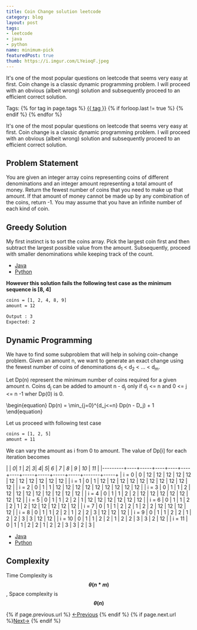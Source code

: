 ```yaml
---
title: Coin Change solution leetcode
category: blog
layout: post
tags:
- leetcode
- java
- python
name: minimum-pick
featuredPost: true
thumb: https://i.imgur.com/LYeioqF.jpeg
---
```


It's one of the most popular questions on leetcode that seems very easy at first. Coin change is a classic dynamic programming problem. I will proceed with an obvious (albeit wrong) solution and subsequently proceed to an efficient correct solution.<!-- truncate_here -->
<p>Tags: {% for tag in page.tags %} <a class="mytag" href="/tag/{{ tag }}" title="View posts tagged with &quot;{{ tag }}&quot;">{{ tag }}</a>  {% if forloop.last != true %} {% endif %} {% endfor %} </p>

<link rel="stylesheet" href="{{ root_url }}/css/multipleTab.css"/>
<script src="{{ root_url }}/js/jquery.easytabs.min.js"></script>
<script src="{{ root_url }}/js/multipleTab.js"></script>


<p>It's one of the most popular questions on leetcode that seems very easy at first. Coin change is a classic dynamic programming problem. I will proceed with an obvious (albeit wrong) solution and subsequently proceed to an efficient correct solution.</p>

## Problem Statement

<p>You are given an integer array coins representing coins of different denominations and an integer amount representing a total amount of money. Return the fewest number of coins that you need to make up that amount. If that amount of money cannot be made up by any combination of the coins, return -1. You may assume that you have an infinite number of each kind of coin.</p>

## Greedy Solution

My first instinct is to sort the coins array. Pick the largest coin first and then subtract the largest possible value from the amount. Subsequently, proceed with smaller denominations while keeping track of the count.


<div class="tab-container">
  <ul>
    <li class="tab Java1"><a href="#Java1">Java</a></li>
    <li class="tab Python1"><a href="#Python1">Python</a></li>
  </ul>

   <div class="codeSample Java1" id="Java1">
     <script src="https://gist.github.com/tushar-sharma/82d9dfdf52f92c4f38bfb559221c4b0f.js"></script>
   </div>

   <div class="codeSample Python1" id="Python1">
     <script src="https://gist.github.com/tushar-sharma/d5d258b7fcba9b731d37ac23dcc6cb65.js"></script>
   </div>

</div>

 
**However this solution fails the following test case as the minimum sequence is [8, 4]**

```sh
coins = [1, 2, 4, 8, 9]
amount = 12

Output : 3
Expected: 2
```


## Dynamic Programming

We have to find some subproblem that will help in solving coin-change problem. Given an amount n, we want to generate an exact change using the fewest number of coins of denominations d<sub>1</sub> < d<sub>2</sub> < ... < d<sub>m</sub>.
 
Let Dp(n) represent the minimum number of coins required for a given amount n. Coins d<sub>j</sub> can be added to amount n - d<sub>j</sub> only if d<sub>j</sub> <= n and 0 <= j <= n -1 wher Dp(0) is 0.

\begin{equation}
Dp(n) = \min_{j=0}^{d_j<=n} Dp(n - D_j) + 1
\end{equation}

Let us proceed with following test case

```sh
coins = [1, 2, 5]
amount = 11
```
We can vary the amount as i from 0 to amount. The value of Dp[i] for each iteration becomes

|         | *0*| *1* | *2*| *3*| *4*| *5*| *6* | *7* | *8* | *9* | *10* | *11* |
|---------+----+-----+----+----+----+----+-----+-----+-----+-----+-------+-----+
| i = 0   | 0   | 12    | 12   | 12   | 12   | 12   |  12   | 12    | 12    | 12    | 12      |  12   |
| i = 1   |  0 |  1  | 12 | 12 | 12 | 12 | 12  | 12 | 12 | 12 | 12 | 12  |
| i = 2   |  0 |  1  | 1  | 12 | 12 | 12 | 12  | 12 | 12 | 12 | 12 | 12  |
| i = 3   |  0 |  1  | 1  | 2  | 12 | 12 | 12  | 12 | 12 | 12 | 12 | 12  |
| i = 4   |  0 |  1  | 1  | 2  | 2  | 12 | 12  | 12 | 12 | 12 | 12 | 12  |
| i = 5   |  0 |  1  | 1  | 2  | 2  | 1  | 12  | 12 | 12 | 12 | 12 | 12  |
| i = 6   |  0 |  1  | 1  | 2  | 2  | 1  | 2   | 12 | 12 | 12 | 12 | 12  |
| i = 7   |  0 |  1  | 1  | 2  | 2  | 1  | 2   | 2  | 12 | 12 | 12 | 12  |
| i = 8   |  0 |  1  | 1  | 2  | 2  | 1  | 2   | 2  | 3  | 12 | 12 | 12  |
| i = 9   |  0 |  1  | 1  | 2  | 2  | 1  | 2   | 2  | 3  | 3  | 12 | 12  |
| i = 10  |  0 |  1  | 1  | 2  | 2  | 1  | 2   | 2  | 3  | 3  | 2  | 12  |
| i = 11  |  0 |  1  | 1  | 2  | 2  | 1  | 2   | 2  | 3  | 3  | 2  | 3   |


<div class="tab-container">
  <ul>
    <li class="tab Java2"><a href="#Java2">Java</a></li>
    <li class="tab Python2"><a href="#Python2">Python</a></li>
  </ul>

   <div class="codeSample Java2" id="Java2">
      <script src="https://gist.github.com/tushar-sharma/8518f5b023dacdfac1381756ff099883.js"></script>
   </div>

   <div class="codeSample Python2" id="Python2">
     <script src="https://gist.github.com/tushar-sharma/108a8677ef861d8af291671ff7d25708.js"></script>
   </div>

</div>

## Complexity

Time Complexity is **$$\theta(n * m)$$**, Space complexity is **$$\theta(n)$$**


<nav class="pagination clear" style="padding-bottom:20px;">
{% if page.previous.url %} <a class="prev-item" href="{{page.previous.url}}" title="Previous Post: {{page.previous.title}}">&larr;Previous</a>   {% endif %}  {% if page.next.url %}<a class="next-item" href="{{page.next.url}}" title="Next Post: {{page.next.title}}">Next&rarr;</a>         {% endif %}
</nav>

